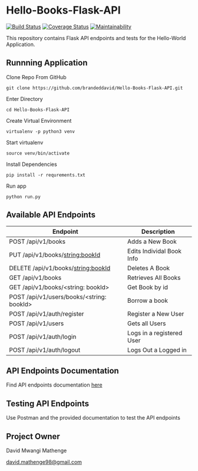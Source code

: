# Hello-Books-Flask-API
[![Build Status](https://travis-ci.org/brandeddavid/Hello-Books-Flask-API.svg?branch=master)](https://travis-ci.org/brandeddavid/Hello-Books-Flask-API)
[![Coverage Status](https://coveralls.io/repos/github/brandeddavid/Hello-Books-Flask-API/badge.svg?branch=master)](https://coveralls.io/github/brandeddavid/Hello-Books-Flask-API?branch=master)
[![Maintainability](https://api.codeclimate.com/v1/badges/182ddd7c594c32ca147b/maintainability)](https://codeclimate.com/github/brandeddavid/Hello-Books-Flask-API/maintainability)

This repository contains Flask API endpoints and tests for the Hello-World Application.

## Runnning Application
Clone Repo From GitHub
```
git clone https://github.com/brandeddavid/Hello-Books-Flask-API.git
```
Enter Directory
```
cd Hello-Books-Flask-API
```
Create Virtual Environment
```
virtualenv -p python3 venv
```
Start virtualenv
```
source venv/bin/activate
```
Install Dependencies
```
pip install -r requrements.txt
```
Run app
```
python run.py
```

## Available API Endpoints

| Endpoint | Description |
| --- | --- |
| POST /api/v1/books | Adds a New Book
| PUT /api/v1/books/<string:bookId> | Edits Individal Book Info
| DELETE /api/v1/books/<string:bookId> | Deletes A Book
| GET /api/v1/books | Retrieves All Books
| GET /api/v1/books/<string: bookId> | Get Book by id
| POST /api/v1/users/books/<string: bookId> | Borrow a book
| POST /api/v1/auth/register | Register a New User
| POST /api/v1/users | Gets all Users
| POST /api/v1/auth/login | Logs in a registered User
| POST /api/v1/auth/logout | Logs Out a Logged in 

## API Endpoints Documentation

Find API endpoints documentation [here](https://banana-pie-71385.herokuapp.com/)

## Testing API Endpoints

Use Postman and the provided documentation to test the API endpoints


## Project Owner 

David Mwangi Mathenge

[david.mathenge98@gmail.com](mailto:david.mathenge98@gmail.com)
